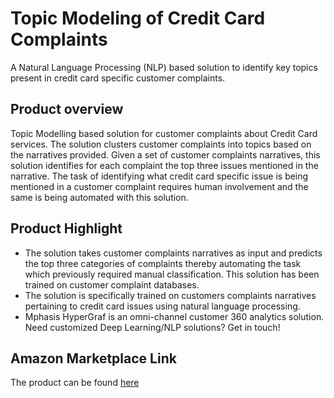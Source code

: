 # Topic Modeling of Credit Card Complaints

A Natural Language Processing (NLP) based solution to identify key topics present in credit card specific customer complaints.

## Product overview

Topic Modelling based solution for customer complaints about Credit Card services. The solution clusters customer complaints into topics based on the narratives provided. Given a set of customer complaints narratives, this solution identifies for each complaint the top three issues mentioned in the narrative. The task of identifying what credit card specific issue is being mentioned in a customer complaint requires human involvement and the same is being automated with this solution. 

## Product Highlight 

* The solution takes customer complaints narratives as input and predicts the top three categories of complaints thereby automating the task which previously required manual classification. This solution has been trained on customer complaint databases.
* The solution is specifically trained on customers complaints narratives pertaining to credit card issues using natural language processing. 
* Mphasis HyperGraf is an omni-channel customer 360 analytics solution. Need customized Deep Learning/NLP solutions? Get in touch! 


## Amazon Marketplace Link
The product can be found [here]()
